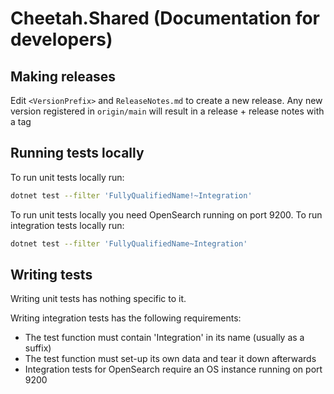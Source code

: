 # Cheetah.Shared (Documentation for developers)

## Making releases

Edit `<VersionPrefix>` and `ReleaseNotes.md` to create a new release.
Any new version registered in `origin/main` will result in a release + release notes with a tag

## Running tests locally

To run unit tests locally run:

```sh
dotnet test --filter 'FullyQualifiedName!~Integration'
```

To run unit tests locally you need OpenSearch running on port 9200.
To run integration tests locally run:
```sh
dotnet test --filter 'FullyQualifiedName~Integration'
```

## Writing tests

Writing unit tests has nothing specific to it.

Writing integration tests has the following requirements:

- The test function must contain 'Integration' in its name (usually as a suffix)
- The test function must set-up its own data and tear it down afterwards
- Integration tests for OpenSearch require an OS instance running on port 9200
